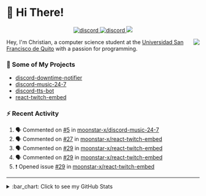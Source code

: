 # :wave: Hi There!

<p align="center">
  <a href="https://discord.gg/mhj3Zsv">
    <img alt="discord" src="https://img.shields.io/discord/730998659008823296.svg?label=&logo=discord&logoColor=ffffff&color=7389D8&labelColor=6A7EC2"/>
  </a>
  <a href="https://twitter.com/moonstar_x99">
    <img alt="discord" src="https://img.shields.io/twitter/follow/moonstar_x99?label=Follow%20Me%21&style=social"/>
  </a>
  <a href="https://badges.pufler.dev">
    <img src="https://badges.pufler.dev/visits/moonstar-x/moonstar-x?style=flat&logo=github">
  </a>
</p>

<img align="right" src="https://media.tenor.com/images/cb8fb20986aac7eef75c8ce6bc3997c0/tenor.gif" />

Hey, I'm Christian, a computer science student at the [Universidad San Francisco de Quito](http://www.usfq.edu.ec/Paginas/Inicio.aspx) with a passion for programming.

### :rocket: Some of My Projects

* [discord-downtime-notifier](https://github.com/moonstar-x/discord-downtime-notifier)
* [discord-music-24-7](https://github.com/moonstar-x/discord-music-24-7)
* [discord-tts-bot](https://github.com/moonstar-x/discord-tts-bot)
* [react-twitch-embed](https://github.com/moonstar-x/react-twitch-embed)

### :zap: Recent Activity

<!--START_SECTION:activity-->
1. 🗣 Commented on [#5](https://github.com/moonstar-x/discord-music-24-7/issues/5) in [moonstar-x/discord-music-24-7](https://github.com/moonstar-x/discord-music-24-7)
2. 🗣 Commented on [#27](https://github.com/moonstar-x/react-twitch-embed/issues/27) in [moonstar-x/react-twitch-embed](https://github.com/moonstar-x/react-twitch-embed)
3. 🗣 Commented on [#29](https://github.com/moonstar-x/react-twitch-embed/issues/29) in [moonstar-x/react-twitch-embed](https://github.com/moonstar-x/react-twitch-embed)
4. 🗣 Commented on [#29](https://github.com/moonstar-x/react-twitch-embed/issues/29) in [moonstar-x/react-twitch-embed](https://github.com/moonstar-x/react-twitch-embed)
5. ❗️ Opened issue [#29](https://github.com/moonstar-x/react-twitch-embed/issues/29) in [moonstar-x/react-twitch-embed](https://github.com/moonstar-x/react-twitch-embed)
<!--END_SECTION:activity-->

---

<details>
  <summary>
    :bar_chart: Click to see my GitHub Stats
  </summary>
  <p align="center">
    <br>
    <img alt="GitHub Stats" src="https://github-readme-stats.vercel.app/api?username=moonstar-x&count_private=true&show_icons=true&theme=dracula" />
    <br>
    <img alt="GitHub Top Languages" src="https://github-readme-stats.vercel.app/api/top-langs/?username=moonstar-x&layout=compact&theme=dracula" />
  </p>
</details>
